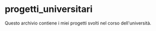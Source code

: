 # progetti_universitari
Questo archivio contiene i miei progetti svolti nel corso dell'università. 
